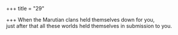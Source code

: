 +++
title = "29"

+++
When the Marutian clans held themselves down for you,  
just after that all these worlds held themselves in submission to you.  